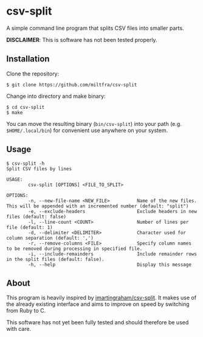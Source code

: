 # csv-split

A simple command line program that splits CSV files into smaller parts.

**DISCLAIMER**: This is software has not been tested properly.

## Installation

Clone the repository:

```
$ git clone https://github.com/miltfra/csv-split
```

Change into directory and make binary:

```
$ cd csv-split
$ make
```

You can move the resulting binary (`bin/csv-split`) into your path (e.g. `$HOME/.local/bin`) for convenient use anywhere on your system.

## Usage

```
$ csv-split -h
Split CSV files by lines

USAGE:
        csv-split [OPTIONS] <FILE_TO_SPLIT>

OPTIONS:
        -n, --new-file-name <NEW_FILE>          Name of the new files. This will be appended with an incremented number (default: "split")
        -e, --exclude-headers                   Exclude headers in new files (default: false)
        -l, --line-count <COUNT>                Number of lines per file (default: 1)
        -d, --delimiter <DELIMITER>             Character used for column separation (default: ',')
        -r, --remove-columns <FILE>             Specify column names to be removed during processing in specified file.
        -i, --include-remainders                Include remainder rows in the split files (default: false).
        -h, --help                              Display this message
```

## About 

This program is heavily inspired by [imartingraham/csv-split](https://github.com/imartingraham/csv-split). 
It makes use of the already existing interface and aims to improve on speed by switching from Ruby to C.

This software has not yet been fully tested and should therefore be used with care.
